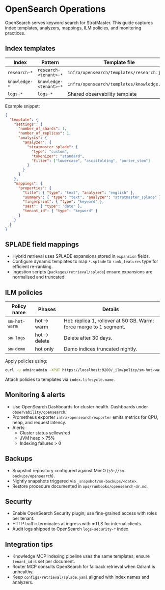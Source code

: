 # OpenSearch Operations

OpenSearch serves keyword search for StratMaster. This guide captures index
templates, analyzers, mappings, ILM policies, and monitoring practices.

## Index templates

| Index         | Pattern                | Template file                               |
| ------------- | ---------------------- | ------------------------------------------- |
| `research-*`  | `research-<tenant>-*`  | `infra/opensearch/templates/research.json`  |
| `knowledge-*` | `knowledge-<tenant>-*` | `infra/opensearch/templates/knowledge.json` |
| `logs-*`      | `logs-*`               | Shared observability template               |

Example snippet:

```json
{
  "template": {
    "settings": {
      "number_of_shards": 1,
      "number_of_replicas": 1,
      "analysis": {
        "analyzer": {
          "stratmaster_splade": {
            "type": "custom",
            "tokenizer": "standard",
            "filter": ["lowercase", "asciifolding", "porter_stem"]
          }
        }
      }
    },
    "mappings": {
      "properties": {
        "title": { "type": "text", "analyzer": "english" },
        "summary": { "type": "text", "analyzer": "stratmaster_splade" },
        "fingerprint": { "type": "keyword" },
        "sast": { "type": "date" },
        "tenant_id": { "type": "keyword" }
      }
    }
  }
}
```

## SPLADE field mappings

- Hybrid retrieval uses SPLADE expansions stored in `expansion` fields.
- Configure dynamic templates to map `*.splade` to `rank_features` type for
  efficient re-ranking.
- Ingestion scripts (`packages/retrieval/splade`) ensure expansions are normalised
  and truncated.

## ILM policies

| Policy name   | Phases       | Details                                                            |
| ------------- | ------------ | ------------------------------------------------------------------ |
| `sm-hot-warm` | hot → warm   | Hot: replica 1, rollover at 50 GB. Warm: force merge to 1 segment. |
| `sm-logs`     | hot → delete | Delete after 30 days.                                              |
| `sm-demo`     | hot only     | Demo indices truncated nightly.                                    |

Apply policies using:

```bash
curl -u admin:admin -XPUT https://localhost:9200/_ilm/policy/sm-hot-warm -H 'Content-Type: application/json' -d @ilm/hot-warm.json
```

Attach policies to templates via `index.lifecycle.name`.

## Monitoring & alerts

- Use OpenSearch Dashboards for cluster health. Dashboards under `observability/opensearch`.
- Prometheus exporter `infra/opensearch/exporter` emits metrics for CPU, heap,
  and request latency.
- Alerts:
  - Cluster status yellow/red
  - JVM heap > 75%
  - Indexing failures > 0

## Backups

- Snapshot repository configured against MinIO (`s3://sm-backups/opensearch`).
- Nightly snapshots triggered via `_snapshot/sm-backups/<date>`.
- Restore procedure documented in `ops/runbooks/opensearch-dr.md`.

## Security

- Enable OpenSearch Security plugin; use fine-grained access with roles per tenant.
- HTTP traffic terminates at ingress with mTLS for internal clients.
- Audit logs shipped to OpenSearch `logs-security-*` index.

## Integration tips

- Knowledge MCP indexing pipeline uses the same templates; ensure `tenant_id` is
  set per document.
- Router MCP consults OpenSearch for fallback retrieval when Qdrant is unhealthy.
- Keep `configs/retrieval/splade.yaml` aligned with index names and analyzers.
